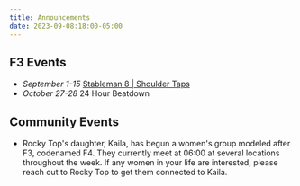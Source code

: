 ```yaml
---
title: Announcements
date: 2023-09-08:18:00-05:00
---
```

## F3 Events

- *September 1-15* [Stableman 8 | Shoulder Taps](https://f3soil.slack.com/archives/C057N16ART8/p1693572377002639)
- *October 27-28* 24 Hour Beatdown

## Community Events

- Rocky Top's daughter, Kaila, has begun a women's group modeled after F3, codenamed F4.
    They currently meet at 06:00 at several locations throughout the week.
    If any women in your life are interested, please reach out to Rocky Top to get them connected to Kaila.
